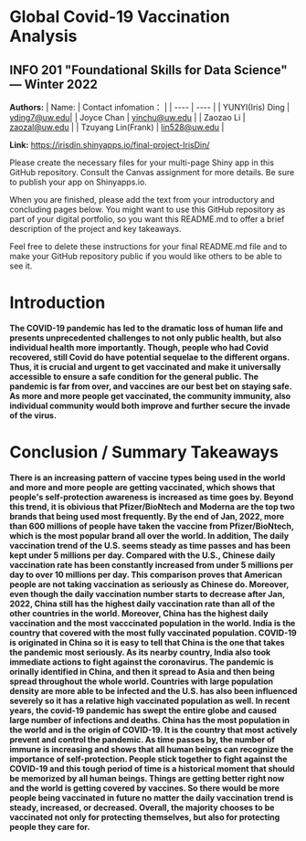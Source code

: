 # Global Covid-19 Vaccination Analysis
## INFO 201 "Foundational Skills for Data Science" — Winter 2022

**Authors:**
|  Name:   | Contact infomation：  |
|  ----  | ----  |
| YUNYI(Iris) Ding  | yding7@uw.edu|
| Joyce Chan  | yinchu@uw.edu |
| Zaozao Li  | zaozal@uw.edu |
| Tzuyang Lin(Frank) | lin528@uw.edu |

**Link:** https://irisdin.shinyapps.io/final-project-IrisDin/

Please create the necessary files for your multi-page Shiny app in this GitHub repository. Consult the Canvas assignment for more details. Be sure to publish your app on Shinyapps.io.

When you are finished, please add the text from your introductory and concluding pages below. You might want to use this GitHub repository as part of your digital portfolio, so you want this README.md to offer a brief description of the project and key takeaways.

Feel free to delete these instructions for your final README.md file and to make your GitHub repository public if you would like others to be able to see it. 

# Introduction

**The COVID-19 pandemic has led to the dramatic loss of human life and presents unprecedented challenges to not only public health, but also individual health more importantly. Though, people who had Covid recovered, still Covid do have potential sequelae to the different organs. Thus, it is crucial and urgent to get vaccinated and make it universally accessible to ensure a safe condition for the general public. The pandemic is far from over, and vaccines are our best bet on staying safe. As more and more people get vaccinated, the community immunity, also individual community would both improve and further secure the invade of the virus.**


# Conclusion / Summary Takeaways

**There is an increasing pattern of vaccine types being used in the world and more and more people are getting vaccinated, which shows that people's self-protection awareness is increased as time goes by. Beyond this trend, it is obivious that Pfizer/BioNtech and Moderna are the top two brands that being used most frequently. By the end of Jan, 2022, more than 600 millions of people have taken the vaccine from Pfizer/BioNtech, which is the most popular brand all over the world. In addition, The daily vaccination trend of the U.S. seems steady as time passes and has been kept under 5 millions per day. Compared with the U.S., Chinese daily vaccination rate has been constantly increased from under 5 millions per day to over 10 millions per day. This comparison proves that American people are not taking vaccination as seriously as Chinese do. Moreover, even though the daily vaccination number starts to decrease after Jan, 2022, China still has the highest daily vaccination rate than all of the other countries in the world. Moreover, China has the highest daily vaccination and the most vacccinated population in the world. India is the country that covered with the most fully vaccinated population. COVID-19 is originated in China so it is easy to tell that China is the one that takes the pandemic most seriously. As its nearby country, India also took immediate actions to fight against the coronavirus. The pandemic is orinally identified in China, and then it spread to Asia and then being spread throughout the whole world. Countries with large population density are more able to be infected and the U.S. has also been influenced severely so it has a relative high vaccinated population as well. In recent years, the covid-19 pandemic has swept the entire globe and caused large number of infections and deaths. China has the most population in the world and is the origin of COVID-19. It is the country that most actively prevent and control the pandemic. As time passes by, the number of immune is increasing and shows that all human beings can recognize the importance of self-protection. People stick together to fight against the COVID-19 and this tough period of time is a historical moment that should be memorized by all human beings. Things are getting better right now and the world is getting covered by vaccines. So there would be more people being vaccinated in future no matter the daily vaccination trend is steady, increased, or decreased. Overall, the majority chooses to be vaccinated not only for protecting themselves, but also for protecting people they care for.**
         
